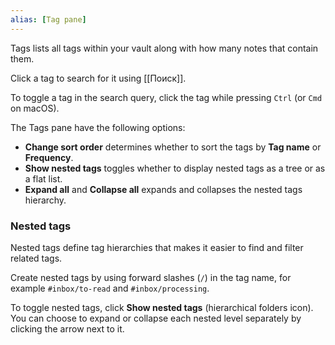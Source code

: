 ```yaml
---
alias: [Tag pane]
---
```


Tags lists all tags within your vault along with how many notes that contain them.

Click a tag to search for it using [[Поиск]].

To toggle a tag in the search query, click the tag while pressing `Ctrl` (or `Cmd` on macOS).

The Tags pane have the following options:

- **Change sort order** determines whether to sort the tags by **Tag name** or **Frequency**.
- **Show nested tags** toggles whether to display nested tags as a tree or as a flat list.
- **Expand all** and **Collapse all** expands and collapses the nested tags hierarchy.

### Nested tags

Nested tags define tag hierarchies that makes it easier to find and filter related tags.

Create nested tags by using forward slashes (`/`) in the tag name, for example  `#inbox/to-read` and `#inbox/processing`.

To toggle nested tags, click **Show nested tags** (hierarchical folders icon). You can choose to expand or collapse each nested level separately by clicking the arrow next to it.
